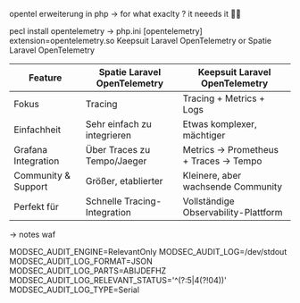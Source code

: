 opentel erweiterung in php -> for what exaclty ? it neeeds it 🤷‍♀️


pecl install opentelemetry
-> php.ini
[opentelemetry]
extension=opentelemetry.so
Keepsuit Laravel OpenTelemetry or  Spatie Laravel OpenTelemetry

| Feature             | Spatie Laravel OpenTelemetry | Keepsuit Laravel OpenTelemetry        |
| ------------------- | ---------------------------- | ------------------------------------- |
| Fokus               | Tracing                      | Tracing + Metrics + Logs              |
| Einfachheit         | Sehr einfach zu integrieren  | Etwas komplexer, mächtiger            |
| Grafana Integration | Über Traces zu Tempo/Jaeger  | Metrics → Prometheus + Traces → Tempo |
| Community & Support | Größer, etablierter          | Kleinere, aber wachsende Community    |
| Perfekt für         | Schnelle Tracing-Integration | Vollständige Observability-Plattform  |



-> notes waf

MODSEC_AUDIT_ENGINE=RelevantOnly
MODSEC_AUDIT_LOG=/dev/stdout
MODSEC_AUDIT_LOG_FORMAT=JSON
MODSEC_AUDIT_LOG_PARTS=ABIJDEFHZ
MODSEC_AUDIT_LOG_RELEVANT_STATUS='^(?:5|4(?!04))'
MODSEC_AUDIT_LOG_TYPE=Serial